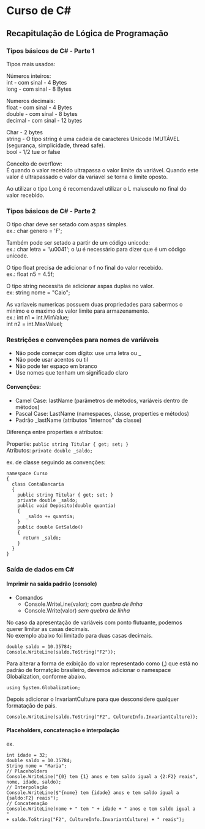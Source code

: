 # Curso de C#
## Recapitulação de Lógica de Programação
### Tipos básicos de C# - Parte 1  

Tipos mais usados:  

Números inteiros:  
int  - com sinal - 4 Bytes   
long - com sinal - 8 Bytes  

Numeros decimais:  
float - com sinal - 4 Bytes  
double - com sinal - 8 bytes  
decimal - com sinal - 12 bytes  

Char - 2 bytes  
string - O tipo string é uma cadeia de caracteres Unicode IMUTÁVEL (segurança, simplicidade, thread safe).  
bool - 1/2 tue or false  

Conceito de overflow:  
É quando o valor recebido ultrapassa o valor limite da variável. Quando este valor é ultrapassado o valor da variavel se torna o limite oposto.  

Ao utilizar o tipo Long é recomendavel utilizar o L maiusculo no final do valor recebido.  

### Tipos básicos de C# - Parte 2  

O tipo char deve ser setado com aspas simples.  
ex.: char genero = 'F';  

Também pode ser setado a partir de um código unicode:  
ex.: char letra = '\u0041'; o \u é necessário para dizer que é um código unicode.  

O tipo float precisa de adicionar o f no final do valor recebido.  
ex.: float n5 = 4.5f;  

O tipo string necessita de adicionar aspas duplas no valor.  
ex: string nome = "Caio";  

As variaveis numericas possuem duas propriedades para sabermos o minimo e o maximo de valor limite para armazenamento.  
ex.: int n1 = int.MinValue;  
     int n2 = int.MaxValuel;

### Restrições e convenções para nomes de variáveis

- Não pode começar com dígito: use uma letra ou _  
- Não pode usar acentos ou til  
- Não pode ter espaço em branco  
- Use nomes que tenham um significado claro  

#### Convenções:  

- Camel Case: lastName (parâmetros de métodos, variáveis dentro de métodos)  
- Pascal Case: LastName (namespaces, classe, properties e métodos)  
- Padrão _lastName (atributos "internos" da classe) 

Diferença entre properties e atributos:   

Propertie: ````public string Titular { get; set; }````  
Atributos: ````private double _saldo;````  

ex. de classe seguindo as convenções:  
````
namespace Curso
{
  class ContaBancaria
  {
    public string Titular { get; set; }
    private double _saldo;
    public void Deposito(double quantia)
    {
       _saldo += quantia;
    }
    public double GetSaldo()
    {
      return _saldo;
    }
  }
}
````

### Saída de dados em C#  

#### Imprimir na saída padrão (console)  

- Comandos  
  - Console.WriteLine(valor); *com quebra de linha*  
  - Console.Write(valor) *sem quebra de linha*  

No caso da apresentação de variáveis com ponto flutuante, podemos querer limitar as casas decimais.  
No exemplo abaixo foi limitado para duas casas decimais.  

````
double saldo = 10.35784;
Console.WriteLine(saldo.ToString("F2"));
````

Para alterar a forma de exibição do valor representado como (,) que está no padrão de formatção brasileiro, devemos adicionar o namespace Globalization, conforme abaixo.  

````
using System.Globalization;
````

Depois adicionar o InvariantCulture para que desconsidere qualquer formatação de pais.
````
Console.WriteLine(saldo.ToString("F2", CultureInfo.InvariantCulture));
````

#### Placeholders, concatenação e interpolação  

ex.
````
int idade = 32;
double saldo = 10.35784;
String nome = "Maria";
// Placeholders
Console.WriteLine("{0} tem {1} anos e tem saldo igual a {2:F2} reais", nome, idade, saldo);
// Interpolação
Console.WriteLine($"{nome} tem {idade} anos e tem saldo igual a {saldo:F2} reais");
// Concatenação
Console.WriteLine(nome + " tem " + idade + " anos e tem saldo igual a "
+ saldo.ToString("F2", CultureInfo.InvariantCulture) + " reais");
````

